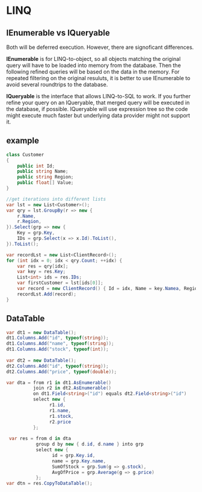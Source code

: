 # LINQ

## IEnumerable<T> vs IQueryable<T>
Both will be deferred execution. However, there are signoficant differences.

**IEnumerable**<T> is for LINQ-to-object, so all objects matching the original query will have to be loaded into memory from the database. Then the following refined queries will be based on the data in the memory.  For repeated filtering on the original resuluts, it is better to use IEnumerable to avoid several roundtrips to the database.
    
**IQueryable**<T> is the interface that allows LINQ-to-SQL to work. If you further refine your query on an IQueryable<T>, that merged query will be executed in the database, if possible. IQueryable will use expression tree so the code might execute much faster but underlying data provider might not support it.   

## example
```c#
class Customer
{
    public int Id;
    public string Name;
    public string Region;
    public float[] Value;
}

//get iterations into different lists
var lst = new List<Customer>();
var qry = lst.GroupBy(r => new {
    r.Name,
    r.Region,
}).Select(grp => new {
    Key = grp.Key,
    IDs = grp.Select(x => x.Id).ToList(),
}).ToList();

var recordLst = new List<ClientRecord>();
for (int idx = 0; idx < qry.Count; ++idx) {
    var res = qry[idx];
    var key = res.Key;
    List<int> ids = res.IDs;
    var firstCustomer = lst[ids[0]];
    var record = new ClientRecord() { Id = idx, Name = key.Namea, Region = key.Region, Ids = ids, FirstCustomer = firstCustomer };
    recordLst.Add(record);
}
```
    
## DataTable
```c#
var dt1 = new DataTable();
dt1.Columns.Add("id", typeof(string));
dt1.Columns.Add("name", typeof(string));
dt1.Columns.Add("stock", typeof(int));
    
var dt2 = new DataTable();
dt2.Columns.Add("id", typeof(string));
dt2.Columns.Add("price", typeof(double));    

var dta = from r1 in dt1.AsEnumerable()
          join r2 in dt2.AsEnumerable()
          on dt1.Field<string>("id") equals dt2.Field<string>("id")
          select new {
                r1.id,
                r1.name,
                r1.stock,
                r2.price
          };
    
 var res = from d in dta
           group d by new { d.id, d.name } into grp
           select new {
                 id = grp.Key.id,
                 name = grp.Key.name,
                 SumOfStock = grp.Sum(g => g.stock),
                 AvgOfPrice = grp.Average(g => g.price)
           };
var dtn = res.CopyToDataTable();    
```
